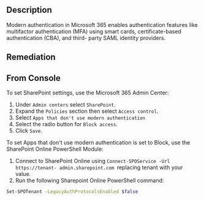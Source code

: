 ## Description

Modern authentication in Microsoft 365 enables authentication features like multifactor authentication (MFA) using smart cards, certificate-based authentication (CBA), and third- party SAML identity providers.

## Remediation

## From Console

To set SharePoint settings, use the Microsoft 365 Admin Center:

1. Under `Admin centers` select `SharePoint`.
2. Expand the `Policies` section then select `Access control`.
3. Select `Apps that don't use modern authentication`
4. Select the radio button for `Block access`.
5. Click `Save`.

To set Apps that don't use modern authentication is set to Block, use the SharePoint Online PowerShell Module:

1. Connect to SharePoint Online using `Connect-SPOService -Url https://tenant- admin.sharepoint.com `replacing tenant with your value.
2. Run the following Sharepoint Online PowerShell command:

```bash
Set-SPOTenant -LegacyAuthProtocolsEnabled $false
```
